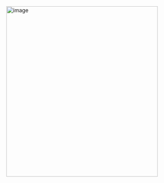<img width="400" height="450" alt="image" src="https://github.com/user-attachments/assets/52971bae-3330-439e-bda9-9615b32917e6" />
